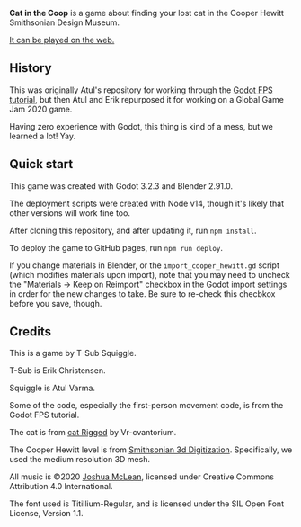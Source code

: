 **Cat in the Coop** is a game about finding your lost cat in the Cooper Hewitt Smithsonian Design Museum.

[It can be played on the web.](https://toolness.github.io/cat-in-the-coop/)

## History

This was originally Atul's repository for working through the [Godot FPS tutorial](https://docs.godotengine.org/en/stable/tutorials/3d/fps_tutorial/index.html), but then Atul and Erik repurposed it for working on a Global Game Jam 2020 game.

Having zero experience with Godot, this thing is kind of a mess, but we learned a lot!  Yay.

## Quick start

This game was created with Godot 3.2.3 and Blender 2.91.0.

The deployment scripts were created with Node v14, though it's likely that other versions will work fine too.

After cloning this repository, and after updating it, run `npm install`.

To deploy the game to GitHub pages, run `npm run deploy`.

If you change materials in Blender, or the `import_cooper_hewitt.gd` script (which modifies materials upon import), note that you may need to uncheck the "Materials -> Keep on Reimport" checkbox in the Godot import settings in order for the new changes to take. Be sure to re-check this checbkox before you save, though.

## Credits

This is a game by T-Sub Squiggle.

T-Sub is Erik Christensen.

Squiggle is Atul Varma.

Some of the code, especially the first-person movement code, is from the Godot FPS tutorial.

The cat is from [cat Rigged](https://sketchfab.com/3d-models/cat-rigged-eccebebd5a60484eaa49036f8a4b6ed7) by 
Vr-cvantorium.

The Cooper Hewitt level is from [Smithsonian 3d Digitization](https://3d.si.edu/explore/museum/cooper-hewitt?edan_local=&edan_q=Carnegie%2BMansion&). Specifically, we used the medium resolution 3D mesh.

All music is ©2020 [Joshua McLean](https://joshua-mclean.itch.io), licensed under Creative Commons Attribution 4.0 International.

The font used is Titillium-Regular, and is licensed under the SIL Open Font License, Version 1.1.